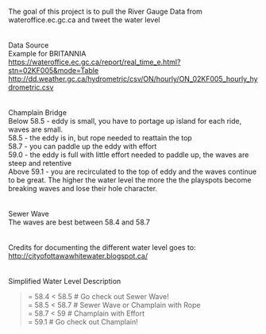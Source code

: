 The goal of this project is to pull the River Gauge Data from wateroffice.ec.gc.ca and tweet the water level <br>
<br><br>
Data Source<br>
Example for BRITANNIA<br>
https://wateroffice.ec.gc.ca/report/real_time_e.html?stn=02KF005&mode=Table <br>
http://dd.weather.gc.ca/hydrometric/csv/ON/hourly/ON_02KF005_hourly_hydrometric.csv <br>
<br><br>
Champlain Bridge<br>
Below 58.5 - eddy is small, you have to portage up island for each ride, waves are small.<br>
58.5 - the eddy is in, but rope needed to reattain the top<br>
58.7 - you can paddle up the eddy with effort<br>
59.0 - the eddy is full with little effort needed to paddle up, the waves are steep and retentive<br>
Above 59.1 - you are recirculated to the top of eddy and the waves continue to be great. The higher the water level the more the the playspots become breaking waves and lose their hole character.<br>
<br><br>
Sewer Wave<br>
The waves are best between 58.4 and 58.7<br>
<br><br>
Credits for documenting the different water level goes to:<br>
http://cityofottawawhitewater.blogspot.ca/ <br>
<br><br>
Simplified Water Level Description<br>
>= 58.4  < 58.5   # Go check out Sewer Wave!<br>
>= 58.5  < 58.7   # Sewer Wave or Champlain with Rope<br>
>= 58.7  < 59     # Champlain with Effort<br>
>= 59.1           # Go check out Champlain!<br>
